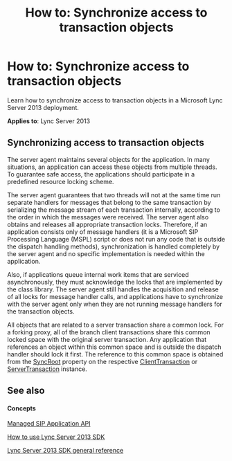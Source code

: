 ﻿---
title: 'How to: Synchronize access to transaction objects'
TOCTitle: 'How to: Synchronize access to transaction objects'
ms:assetid: cf82601c-20bf-4ff5-aa13-9be1ca8d11c9
ms:mtpsurl: https://msdn.microsoft.com/en-us/library/Dn439086(v=office.15)
ms:contentKeyID: 57096263
ms.date: 07/24/2014
mtps_version: v=office.15
---

# How to: Synchronize access to transaction objects

Learn how to synchronize access to transaction objects in a Microsoft Lync Server 2013 deployment.


**Applies to**: Lync Server 2013

## Synchronizing access to transaction objects

The server agent maintains several objects for the application. In many situations, an application can access these objects from multiple threads. To guarantee safe access, the applications should participate in a predefined resource locking scheme.

The server agent guarantees that two threads will not at the same time run separate handlers for messages that belong to the same transaction by serializing the message stream of each transaction internally, according to the order in which the messages were received. The server agent also obtains and releases all appropriate transaction locks. Therefore, if an application consists only of message handlers (it is a Microsoft SIP Processing Language (MSPL) script or does not run any code that is outside the dispatch handling methods), synchronization is handled completely by the server agent and no specific implementation is needed within the application.

Also, if applications queue internal work items that are serviced asynchronously, they must acknowledge the locks that are implemented by the class library. The server agent still handles the acquisition and release of all locks for message handler calls, and applications have to synchronize with the server agent only when they are not running message handlers for the transaction objects.

All objects that are related to a server transaction share a common lock. For a forking proxy, all of the branch client transactions share this common locked space with the original server transaction. Any application that references an object within this common space and is outside the dispatch handler should lock it first. The reference to this common space is obtained from the [SyncRoot](https://msdn.microsoft.com/en-us/library/jj266173\(v=office.15\)) property on the respective [ClientTransaction](https://msdn.microsoft.com/en-us/library/jj265716\(v=office.15\)) or [ServerTransaction](https://msdn.microsoft.com/en-us/library/jj265462\(v=office.15\)) instance.

## See also

#### Concepts

[Managed SIP Application API](managed-sip-application-api.md)

[How to use Lync Server 2013 SDK](how-to-use-lync-server-2013-sdk.md)

[Lync Server 2013 SDK general reference](lync-server-2013-sdk-general-reference.md)

